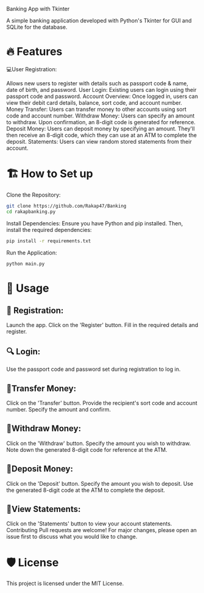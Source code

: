 Banking App with Tkinter

A simple banking application developed with Python's Tkinter for GUI and SQLite for the database.

# 🔥 Features

💻User Registration: 

Allows new users to register with details such as passport code & name, date of birth, and password.
User Login: Existing users can login using their passport code and password.
Account Overview: Once logged in, users can view their debit card details, balance, sort code, and account number.
Money Transfer: Users can transfer money to other accounts using sort code and account number.
Withdraw Money: Users can specify an amount to withdraw. Upon confirmation, an 8-digit code is generated for reference.
Deposit Money: Users can deposit money by specifying an amount. They'll then receive an 8-digit code, which they can use at an ATM to complete the deposit.
Statements: Users can view random stored statements from their account.

# 🏗️ How to Set up
Clone the Repository:

```bash
git clone https://github.com/Rakap47/Banking
cd rakapbanking.py
```

Install Dependencies:
Ensure you have Python and pip installed. Then, install the required dependencies:

```bash
pip install -r requirements.txt
```

Run the Application:

```bash
python main.py
```
# 🍔 Usage
## 🔑 Registration:

Launch the app.
Click on the 'Register' button.
Fill in the required details and register.

## 🔍 Login:

Use the passport code and password set during registration to log in.

## 🔢Transfer Money:

Click on the 'Transfer' button.
Provide the recipient's sort code and account number.
Specify the amount and confirm.

## 🔢Withdraw Money:

Click on the 'Withdraw' button.
Specify the amount you wish to withdraw.
Note down the generated 8-digit code for reference at the ATM.

## 🔢Deposit Money:

Click on the 'Deposit' button.
Specify the amount you wish to deposit.
Use the generated 8-digit code at the ATM to complete the deposit.

## 🔢View Statements:

Click on the 'Statements' button to view your account statements.
Contributing
Pull requests are welcome! For major changes, please open an issue first to discuss what you would like to change.

# 🛡️ License
This project is licensed under the MIT License.
